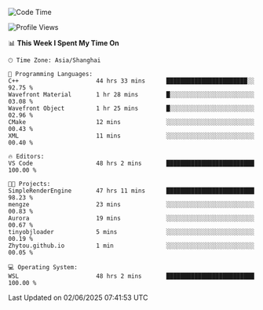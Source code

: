 <!--START_SECTION:waka-->
![Code Time](http://img.shields.io/badge/Code%20Time-2%2C955%20hrs%2054%20mins-blue)

![Profile Views](http://img.shields.io/badge/Profile%20Views-0-blue)

📊 **This Week I Spent My Time On** 

```text
🕑︎ Time Zone: Asia/Shanghai

💬 Programming Languages: 
C++                      44 hrs 33 mins      ███████████████████████░░   92.75 % 
Wavefront Material       1 hr 28 mins        █░░░░░░░░░░░░░░░░░░░░░░░░   03.08 % 
Wavefront Object         1 hr 25 mins        █░░░░░░░░░░░░░░░░░░░░░░░░   02.96 % 
CMake                    12 mins             ░░░░░░░░░░░░░░░░░░░░░░░░░   00.43 % 
XML                      11 mins             ░░░░░░░░░░░░░░░░░░░░░░░░░   00.40 % 

🔥 Editors: 
VS Code                  48 hrs 2 mins       █████████████████████████   100.00 % 

🐱‍💻 Projects: 
SimpleRenderEngine       47 hrs 11 mins      █████████████████████████   98.23 % 
mengze                   23 mins             ░░░░░░░░░░░░░░░░░░░░░░░░░   00.83 % 
Aurora                   19 mins             ░░░░░░░░░░░░░░░░░░░░░░░░░   00.67 % 
tinyobjloader            5 mins              ░░░░░░░░░░░░░░░░░░░░░░░░░   00.19 % 
Zhytou.github.io         1 min               ░░░░░░░░░░░░░░░░░░░░░░░░░   00.05 % 

💻 Operating System: 
WSL                      48 hrs 2 mins       █████████████████████████   100.00 % 
```


 Last Updated on 02/06/2025 07:41:53 UTC
<!--END_SECTION:waka-->